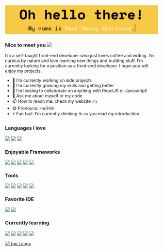 ![A Front End Developer](/img/banner.png)

### Nice to meet you <img src="https://media.giphy.com/media/hvRJCLFzcasrR4ia7z/giphy.gif" width="25px"></a>

I’m a self-taught front-end developer who just loves coffee and writing. I’m curious by nature and love learning new things and building stuff. I’m currently looking for a position as a front-end developer. I hope you will enjoy my projects. 

- 🔭 I’m currently working on side projects
- 🌱 I’m currently growing my skills and getting better
- 👯 I’m looking to collaborate on anything with ReactJS or Javascript!
- 💬 Ask me about myself or my code
- 📫 How to reach me: check my website 👈
- 😄 Pronouns: He/Him
- ⚡ Fun fact: I’m currently drinking ☕️ as you read my introduction

### Languages I love
[<img src="https://img.shields.io/badge/HTML5-E34F26?style=for-the-badge&logo=html5&logoColor=white"/>]() 
[<img src="https://img.shields.io/badge/CSS3-1572B6?style=for-the-badge&logo=css3&logoColor=white"/>]() 
[<img src="https://img.shields.io/badge/JavaScript-F7DF1E?style=for-the-badge&logo=javascript&logoColor=black"/>]() 

### Enjoyable Frameworks
[<img src="https://img.shields.io/badge/React-20232A?style=for-the-badge&logo=react&logoColor=61DAFB"/>]() 
[<img src="https://img.shields.io/badge/React_Router-CA4245?style=for-the-badge&logo=react-router&logoColor=white"/>]() 
[<img src="https://img.shields.io/badge/styled--components-DB7093?style=for-the-badge&logo=styled-components&logoColor=white"/>]() 
[<img src="https://img.shields.io/badge/Material--UI-0081CB?style=for-the-badge&logo=material-ui&logoColor=white"/>]() 
[<img src="https://img.shields.io/badge/Bootstrap-563D7C?style=for-the-badge&logo=bootstrap&logoColor=white"/>]() 

### Tools
[<img src="https://img.shields.io/badge/GitHub-100000?style=for-the-badge&logo=github&logoColor=white"/>]() 
[<img src="https://img.shields.io/badge/Git-F05032?style=for-the-badge&logo=git&logoColor=white"/>]() 
[<img src="https://img.shields.io/badge/Figma-F24E1E?style=for-the-badge&logo=figma&logoColor=white"/>]() 
[<img src="https://img.shields.io/badge/Google%20Sheets-34A853?style=for-the-badge&logo=google-sheets&logoColor=white"/>]() 
[<img src="https://img.shields.io/badge/Notion-000000?style=for-the-badge&logo=notion&logoColor=white"/>]() 

### Favorite IDE
[<img src="https://img.shields.io/badge/Visual_Studio_Code-0078D4?style=for-the-badge&logo=visual%20studio%20code&logoColor=white"/>]() 
[<img src="https://img.shields.io/badge/Codepen-000000?style=for-the-badge&logo=codepen&logoColor=white"/>]() 

### Currently learning
[<img src="https://img.shields.io/badge/Sass-CC6699?style=for-the-badge&logo=sass&logoColor=white"/>]() 
[<img src="https://img.shields.io/badge/React_Native-20232A?style=for-the-badge&logo=react&logoColor=61DAFB"/>]() 
[<img src="https://img.shields.io/badge/Ruby-CC342D?style=for-the-badge&logo=ruby&logoColor=white"/>]() 
[<img src="https://img.shields.io/badge/Tailwind_CSS-38B2AC?style=for-the-badge&logo=tailwind-css&logoColor=white"/>]() 
[<img src="https://img.shields.io/badge/Redux-593D88?style=for-the-badge&logo=redux&logoColor=white"/>]() 

[![Top Langs](https://github-readme-stats.vercel.app/api/top-langs/?username=pololikescoffee&layout=compact)](https://github.com/anuraghazra/github-readme-stats)

<!--
**PoloLikesCoffee/pololikescoffee** is a ✨ _special_ ✨ repository because its `README.md` (this file) appears on your GitHub profile.

Here are some ideas to get you started:

- 🔭 I’m currently working on ...
- 🌱 I’m currently learning ...
- 👯 I’m looking to collaborate on ...
- 🤔 I’m looking for help with ...
- 💬 Ask me about ...
- 📫 How to reach me: ...
- 😄 Pronouns: ...
- ⚡ Fun fact: ...
-->
